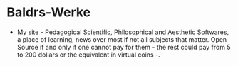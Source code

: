 # Baldrs-Werke
- My site -
Pedagogical Scientific, Philosophical and Aesthetic Softwares, a place of learning, news over most if not all subjects that matter. Open Source if and only if one cannot pay for them - the rest could pay from 5 to 200 dollars or the equivalent in virtual coins -.
